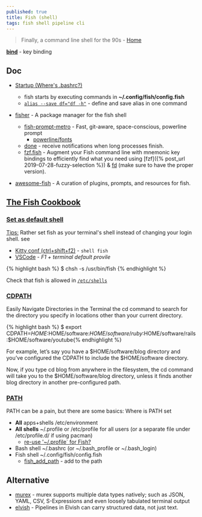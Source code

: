 ```yaml
---
published: true
title: Fish (shell)
tags: fish shell pipeline cli
---
```

> Finally, a command line shell for the 90s - [Home](https://fishshell.com/#get_fish_linux)

<link rel="shortcut icon" href="https://fishshell.com/favicon.ico" type="image/x-icon" />

[**bind**](https://fishshell.com/docs/current/cmds/bind.html) - key binding

## Doc
- [Startup (Where's .bashrc?)](http://fishshell.com/docs/current/tutorial.html#startup-where-s-bashrc)
	- fish starts by executing commands in **~/.config/fish/config.fish**
	- [`alias --save df="df -h"`](https://stackoverflow.com/questions/2762994/how-to-define-an-alias-in-fish-shell) - define and save alias in one command
    
- [fisher](https://github.com/jorgebucaran/fisher) - A package manager for the fish shell 
	- [fish-prompt-metro](https://github.com/lowne/fish-prompt-metro) - Fast, git-aware, space-conscious, powerline prompt   
    	- [powerline/fonts](https://github.com/powerline/fonts)
    - [done](https://github.com/franciscolourenco/done) - receive notifications when long processes finish. 
    -  [fzf.fish](https://github.com/PatrickF1/fzf.fish) - Augment your Fish command line with mnemonic key bindings to efficiently find what you need using [fzf]({% post_url 2019-07-28-fuzzy-selection %}) & [fd](https://github.com/sharkdp/fd) (make sure to have the proper version).

- [awesome-fish](https://github.com/jorgebucaran/awesome-fish) - A curation of plugins, prompts, and resources for fish.

## [The Fish Cookbook](https://github.com/jorgebucaran/cookbook.fish)
### [Set as default shell](https://fishshell.com/docs/current/faq.html#faq-default)

[Tips:](https://news.ycombinator.com/item?id=27183766) Rather set fish as your terminal's shell instead of changing your login shell. see
- [Kitty conf (ctrl+shift+f2)](https://sw.kovidgoyal.net/kitty/conf/#opt-kitty.shell) - `shell fish`
- [VSCode](https://stackoverflow.com/questions/44435697/change-the-default-terminal-in-visual-studio-code) - _F1 + terminal default provile_


{% highlight bash %}
$ chsh -s /usr/bin/fish
{% endhighlight %}

Check that fish is allowed in [`/etc/shells`](https://www.linuxfromscratch.org/blfs/view/5.1/postlfs/etcshells.html)

### [CDPATH](https://www.writesoftwarewell.com/cdpath-easily-navigate-directories-in-the-terminal/)

Easily Navigate Directories in the Terminal
the cd command to search for the directory you specify in locations other than your current directory.

{% highlight bash %}
$ export CDPATH=$HOME:$HOME/software:$HOME/software/ruby:$HOME/software/rails:$HOME/software/youtube{% endhighlight %}

For example, let’s say you have a $HOME/software/blog directory and you’ve configured the CDPATH to include the $HOME/software directory.

Now, if you type cd blog from anywhere in the filesystem, the cd command will take you to the $HOME/software/blog directory, unless it finds another blog directory in another pre-configured path. 

### [PATH](https://jeffmcneill.com/path-bash-shell-fish-shell/)
PATH can be a pain, but there are some basics:
Where is PATH set
- **All** apps+shells /etc/environment
- **All shells** ~/.profile or /etc/profile for all users (or a separate file under /etc/profile.d/ if using pacman)
	- [re-use '~/.profile` for Fish?](https://superuser.com/questions/446925/re-use-profile-for-fish)
- Bash shell ~/.bashrc (or ~/.bash_profile or ~/.bash_login)
- Fish shell ~/.config/fish/config.fish
	- [fish_add_path](https://fishshell.com/docs/current/cmds/fish_add_path.html) - add to the path

## Alternative
- [murex](https://murex.rocks/) - murex supports multiple data types natively; such as JSON, YAML, CSV, S-Expressions and even loosely tabulated terminal output
- [elvish](https://elv.sh/) - Pipelines in Elvish can carry structured data, not just text.
